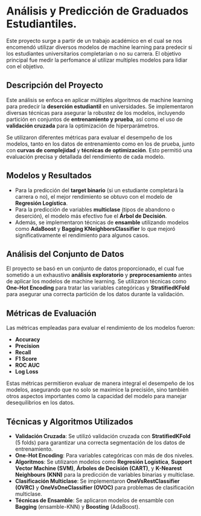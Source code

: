 # Análisis y Predicción de Graduados Estudiantiles.

Este proyecto surge a partir de un trabajo académico en el cual se nos encomendó utilizar diversos modelos de machine learning para predecir si los estudiantes universitarios completarían o no su carrera. El objetivo principal fue medir la perfomance al utilizar multiples modelos para lidiar con el objetivo.

## Descripción del Proyecto

Este análisis se enfoca en aplicar múltiples algoritmos de machine learning para predecir la **deserción estudiantil** en universidades. Se implementaron diversas técnicas para asegurar la robustez de los modelos, incluyendo partición en conjuntos de **entrenamiento y prueba**, así como el uso de **validación cruzada** para la optimización de hiperparámetros.

Se utilizaron diferentes métricas para evaluar el desempeño de los modelos, tanto en los datos de entrenamiento como en los de prueba, junto con **curvas de complejidad** y **técnicas de optimización**. Esto permitió una evaluación precisa y detallada del rendimiento de cada modelo.

## Modelos y Resultados

- Para la predicción del **target binario** (si un estudiante completará la carrera o no), el mejor rendimiento se obtuvo con el modelo de **Regresión Logística**.
- Para la predicción de variables **multiclase** (tipos de abandono o deserción), el modelo más efectivo fue el **Árbol de Decisión**.
- Además, se implementaron técnicas de **ensamble** utilizando modelos como **AdaBoost** y **Bagging KNeighborsClassifier** lo que mejoró significativamente el rendimiento para algunos casos.

## Análisis del Conjunto de Datos

El proyecto se basó en un conjunto de datos proporcionado, el cual fue sometido a un exhaustivo **análisis exploratorio** y **preprocesamiento** antes de aplicar los modelos de machine learning. Se utilizaron técnicas como **One-Hot Encoding** para tratar las variables categóricas y **StratifiedKFold** para asegurar una correcta partición de los datos durante la validación.

## Métricas de Evaluación

Las métricas empleadas para evaluar el rendimiento de los modelos fueron:
- **Accuracy**
- **Precision**
- **Recall**
- **F1 Score**
- **ROC AUC**
- **Log Loss**

Estas métricas permitieron evaluar de manera integral el desempeño de los modelos, asegurando que no solo se maximice la precisión, sino también otros aspectos importantes como la capacidad del modelo para manejar desequilibrios en los datos.

## Técnicas y Algoritmos Utilizados

- **Validación Cruzada**: Se utilizó validación cruzada con **StratifiedKFold** (5 folds) para garantizar una correcta segmentación de los datos de entrenamiento.
- **One-Hot Encoding**: Para variables categóricas con más de dos niveles.
- **Algoritmos**: Se utilizaron modelos como **Regresión Logística**, **Support Vector Machine (SVM)**, **Árboles de Decisión (CART)**, y **K-Nearest Neighbours (KNN)** para la predicción de variables binarias y multiclase.
- **Clasificación Multiclase**: Se implementaron **OneVsRestClassifier (OVRC)** y **OneVsOneClassifier (OVOC)** para problemas de clasificación multiclase.
- **Técnicas de Ensamble**: Se aplicaron modelos de ensamble con **Bagging** (ensamble-KNN) y **Boosting** (AdaBoost).
